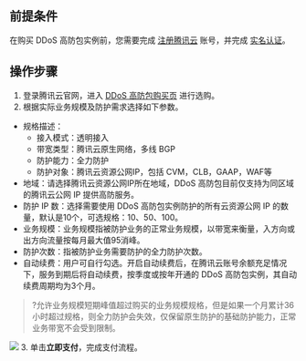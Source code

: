 ## 前提条件
在购买 DDoS 高防包实例前，您需要完成 [注册腾讯云](https://cloud.tencent.com/document/product/378/17985) 账号，并完成 [实名认证](https://cloud.tencent.com/document/product/378/3629)。

## 操作步骤
1. 登录腾讯云官网，进入 [DDoS 高防包购买页](https://buy.cloud.tencent.com/antiddos#/native) 进行选购。
2. 根据实际业务规模及防护需求选择如下参数。
 - 规格描述：
    - 接入模式：透明接入
    - 带宽类型：腾讯云原生网络，多线 BGP
    - 防护能力：全力防护
    - 防护对象：腾讯云资源公网IP，包括 CVM，CLB，GAAP，WAF等
 - 地域：请选择腾讯云资源公网IP所在地域，DDoS 高防包目前仅支持为同区域的腾讯云公网 IP 提供高防服务。
 - 防护 IP 数：选择需要使用 DDoS 高防包实例防护的所有云资源公网 IP 的数量，默认是10个，可选规格：10、50、100。
 - 业务规模：业务规模指被防护业务的正常业务规模，以带宽来衡量，入方向或出方向流量按每月最大值95消峰。
 - 防护次数：指被防护业务需要防护的全力防护次数。
 - 自动续费：用户可自行勾选。开启自动续费后，在腾讯云账号余额充足情况下，服务到期后将自动续费，按季度或按年开通的 DDoS 高防包实例，其自动续费周期均为3个月。
>?允许业务规模短期峰值超过购买的业务规模规格，但是如果一个月累计36小时超过规格，则全力防护会失效，仅保留原生防护的基础防护能力，正常业务带宽不会受到限制。
>
![](https://qcloudimg.tencent-cloud.cn/raw/6149c984d074e4a3c5a4446906328987.png)
3. 单击**立即支付**，完成支付流程。
